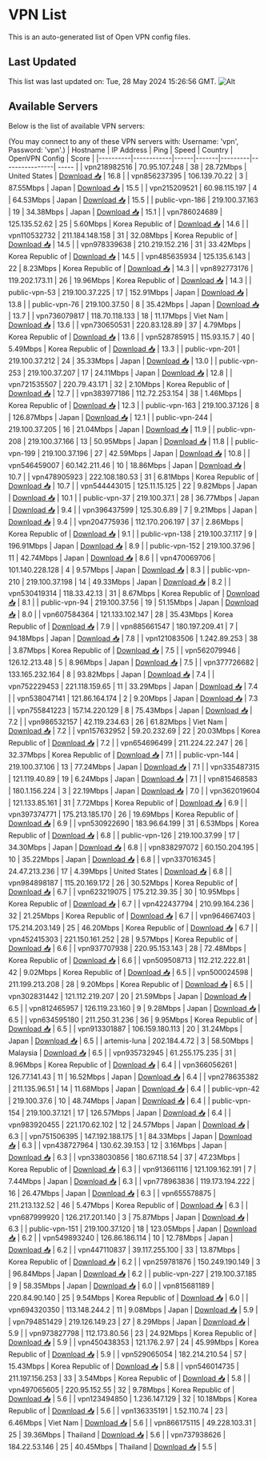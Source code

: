 # VPN List

This is an auto-generated list of Open VPN config files.

## Last Updated

This list was last updated on: Tue, 28 May 2024 15:26:56 GMT.
![Alt](https://repobeats.axiom.co/api/embed/186b98318ef1479477931607c1ad7d823f12451f.svg "Repobeats analytics image")

## Available Servers

Below is the list of available VPN servers:

(You may connect to any of these VPN servers with: Username: 'vpn', Password: 'vpn'.)
| Hostname | IP Address | Ping | Speed | Country | OpenVPN Config | Score |
|----------|------------|------|-------|---------|----------------| ----- |
| vpn218982516 | 70.95.107.248 | 38 | 28.72Mbps | United States | [Download 📥](./configs/server_0_US.ovpn) | 16.8 |
| vpn856237395 | 106.139.70.22 | 3 | 87.55Mbps | Japan | [Download 📥](./configs/server_1_JP.ovpn) | 15.5 |
| vpn215209521 | 60.98.115.197 | 4 | 64.53Mbps | Japan | [Download 📥](./configs/server_2_JP.ovpn) | 15.5 |
| public-vpn-186 | 219.100.37.163 | 19 | 34.38Mbps | Japan | [Download 📥](./configs/server_3_JP.ovpn) | 15.1 |
| vpn786024689 | 125.135.52.62 | 25 | 5.60Mbps | Korea Republic of | [Download 📥](./configs/server_4_KR.ovpn) | 14.6 |
| vpn110532732 | 211.184.148.158 | 31 | 32.08Mbps | Korea Republic of | [Download 📥](./configs/server_5_KR.ovpn) | 14.5 |
| vpn978339638 | 210.219.152.216 | 31 | 33.42Mbps | Korea Republic of | [Download 📥](./configs/server_6_KR.ovpn) | 14.5 |
| vpn485635934 | 125.135.6.143 | 22 | 8.23Mbps | Korea Republic of | [Download 📥](./configs/server_7_KR.ovpn) | 14.3 |
| vpn892773176 | 119.202.173.11 | 26 | 19.96Mbps | Korea Republic of | [Download 📥](./configs/server_8_KR.ovpn) | 14.3 |
| public-vpn-53 | 219.100.37.225 | 17 | 152.91Mbps | Japan | [Download 📥](./configs/server_9_JP.ovpn) | 13.8 |
| public-vpn-76 | 219.100.37.50 | 8 | 35.42Mbps | Japan | [Download 📥](./configs/server_10_JP.ovpn) | 13.7 |
| vpn736079817 | 118.70.118.133 | 18 | 11.17Mbps | Viet Nam | [Download 📥](./configs/server_11_VN.ovpn) | 13.6 |
| vpn730650531 | 220.83.128.89 | 37 | 4.79Mbps | Korea Republic of | [Download 📥](./configs/server_12_KR.ovpn) | 13.6 |
| vpn528785915 | 115.93.15.7 | 40 | 5.49Mbps | Korea Republic of | [Download 📥](./configs/server_13_KR.ovpn) | 13.3 |
| public-vpn-201 | 219.100.37.212 | 24 | 35.33Mbps | Japan | [Download 📥](./configs/server_14_JP.ovpn) | 13.0 |
| public-vpn-253 | 219.100.37.207 | 17 | 24.11Mbps | Japan | [Download 📥](./configs/server_15_JP.ovpn) | 12.8 |
| vpn721535507 | 220.79.43.171 | 32 | 2.10Mbps | Korea Republic of | [Download 📥](./configs/server_16_KR.ovpn) | 12.7 |
| vpn383977186 | 112.72.253.154 | 38 | 1.46Mbps | Korea Republic of | [Download 📥](./configs/server_17_KR.ovpn) | 12.3 |
| public-vpn-163 | 219.100.37.126 | 8 | 126.87Mbps | Japan | [Download 📥](./configs/server_18_JP.ovpn) | 12.1 |
| public-vpn-244 | 219.100.37.205 | 16 | 21.04Mbps | Japan | [Download 📥](./configs/server_19_JP.ovpn) | 11.9 |
| public-vpn-208 | 219.100.37.166 | 13 | 50.95Mbps | Japan | [Download 📥](./configs/server_20_JP.ovpn) | 11.8 |
| public-vpn-199 | 219.100.37.196 | 27 | 42.59Mbps | Japan | [Download 📥](./configs/server_21_JP.ovpn) | 10.8 |
| vpn546459007 | 60.142.211.46 | 10 | 18.86Mbps | Japan | [Download 📥](./configs/server_22_JP.ovpn) | 10.7 |
| vpn478905923 | 222.108.180.53 | 31 | 6.81Mbps | Korea Republic of | [Download 📥](./configs/server_23_KR.ovpn) | 10.7 |
| vpn544443015 | 125.11.15.125 | 22 | 9.82Mbps | Japan | [Download 📥](./configs/server_24_JP.ovpn) | 10.1 |
| public-vpn-37 | 219.100.37.1 | 28 | 36.77Mbps | Japan | [Download 📥](./configs/server_25_JP.ovpn) | 9.4 |
| vpn396437599 | 125.30.6.89 | 7 | 9.21Mbps | Japan | [Download 📥](./configs/server_26_JP.ovpn) | 9.4 |
| vpn204775936 | 112.170.206.197 | 37 | 2.86Mbps | Korea Republic of | [Download 📥](./configs/server_27_KR.ovpn) | 9.1 |
| public-vpn-138 | 219.100.37.117 | 9 | 196.91Mbps | Japan | [Download 📥](./configs/server_28_JP.ovpn) | 8.9 |
| public-vpn-152 | 219.100.37.96 | 11 | 42.74Mbps | Japan | [Download 📥](./configs/server_29_JP.ovpn) | 8.6 |
| vpn470069706 | 101.140.228.128 | 4 | 9.57Mbps | Japan | [Download 📥](./configs/server_30_JP.ovpn) | 8.3 |
| public-vpn-210 | 219.100.37.198 | 14 | 49.33Mbps | Japan | [Download 📥](./configs/server_31_JP.ovpn) | 8.2 |
| vpn530419314 | 118.33.42.13 | 31 | 8.67Mbps | Korea Republic of | [Download 📥](./configs/server_32_KR.ovpn) | 8.1 |
| public-vpn-94 | 219.100.37.56 | 19 | 51.15Mbps | Japan | [Download 📥](./configs/server_33_JP.ovpn) | 8.0 |
| vpn607584364 | 121.133.102.147 | 28 | 35.43Mbps | Korea Republic of | [Download 📥](./configs/server_34_KR.ovpn) | 7.9 |
| vpn885661547 | 180.197.209.41 | 7 | 94.18Mbps | Japan | [Download 📥](./configs/server_35_JP.ovpn) | 7.8 |
| vpn121083506 | 1.242.89.253 | 38 | 3.87Mbps | Korea Republic of | [Download 📥](./configs/server_36_KR.ovpn) | 7.5 |
| vpn562079946 | 126.12.213.48 | 5 | 8.96Mbps | Japan | [Download 📥](./configs/server_37_JP.ovpn) | 7.5 |
| vpn377726682 | 133.165.232.164 | 8 | 93.82Mbps | Japan | [Download 📥](./configs/server_38_JP.ovpn) | 7.4 |
| vpn752229453 | 221.118.159.65 | 11 | 33.29Mbps | Japan | [Download 📥](./configs/server_39_JP.ovpn) | 7.4 |
| vpn538047141 | 121.86.164.174 | 2 | 9.20Mbps | Japan | [Download 📥](./configs/server_40_JP.ovpn) | 7.3 |
| vpn755841223 | 157.14.220.129 | 8 | 75.43Mbps | Japan | [Download 📥](./configs/server_41_JP.ovpn) | 7.2 |
| vpn986532157 | 42.119.234.63 | 26 | 61.82Mbps | Viet Nam | [Download 📥](./configs/server_42_VN.ovpn) | 7.2 |
| vpn157632952 | 59.20.232.69 | 22 | 20.03Mbps | Korea Republic of | [Download 📥](./configs/server_43_KR.ovpn) | 7.2 |
| vpn654696499 | 211.224.22.247 | 26 | 32.37Mbps | Korea Republic of | [Download 📥](./configs/server_44_KR.ovpn) | 7.1 |
| public-vpn-144 | 219.100.37.106 | 13 | 77.24Mbps | Japan | [Download 📥](./configs/server_45_JP.ovpn) | 7.1 |
| vpn335487315 | 121.119.40.89 | 19 | 6.24Mbps | Japan | [Download 📥](./configs/server_46_JP.ovpn) | 7.1 |
| vpn815468583 | 180.1.156.224 | 3 | 22.19Mbps | Japan | [Download 📥](./configs/server_47_JP.ovpn) | 7.0 |
| vpn362019604 | 121.133.85.161 | 31 | 7.72Mbps | Korea Republic of | [Download 📥](./configs/server_48_KR.ovpn) | 6.9 |
| vpn397374771 | 175.213.185.170 | 26 | 19.69Mbps | Korea Republic of | [Download 📥](./configs/server_49_KR.ovpn) | 6.9 |
| vpn530922690 | 183.96.64.199 | 31 | 6.53Mbps | Korea Republic of | [Download 📥](./configs/server_50_KR.ovpn) | 6.8 |
| public-vpn-126 | 219.100.37.99 | 17 | 34.30Mbps | Japan | [Download 📥](./configs/server_51_JP.ovpn) | 6.8 |
| vpn838297072 | 60.150.204.195 | 10 | 35.22Mbps | Japan | [Download 📥](./configs/server_52_JP.ovpn) | 6.8 |
| vpn337016345 | 24.47.213.236 | 17 | 4.39Mbps | United States | [Download 📥](./configs/server_53_US.ovpn) | 6.8 |
| vpn984898187 | 115.20.169.172 | 26 | 30.52Mbps | Korea Republic of | [Download 📥](./configs/server_54_KR.ovpn) | 6.7 |
| vpn623219075 | 175.212.39.35 | 30 | 10.95Mbps | Korea Republic of | [Download 📥](./configs/server_55_KR.ovpn) | 6.7 |
| vpn422437794 | 210.99.164.236 | 32 | 21.25Mbps | Korea Republic of | [Download 📥](./configs/server_56_KR.ovpn) | 6.7 |
| vpn964667403 | 175.214.203.149 | 25 | 46.20Mbps | Korea Republic of | [Download 📥](./configs/server_57_KR.ovpn) | 6.7 |
| vpn452415303 | 221.150.161.252 | 28 | 9.57Mbps | Korea Republic of | [Download 📥](./configs/server_58_KR.ovpn) | 6.6 |
| vpn937707938 | 220.95.153.143 | 28 | 72.48Mbps | Korea Republic of | [Download 📥](./configs/server_59_KR.ovpn) | 6.6 |
| vpn509508713 | 112.212.222.81 | 42 | 9.02Mbps | Korea Republic of | [Download 📥](./configs/server_60_KR.ovpn) | 6.5 |
| vpn500024598 | 211.199.213.208 | 28 | 9.20Mbps | Korea Republic of | [Download 📥](./configs/server_61_KR.ovpn) | 6.5 |
| vpn302831442 | 121.112.219.207 | 20 | 21.59Mbps | Japan | [Download 📥](./configs/server_62_JP.ovpn) | 6.5 |
| vpn812465957 | 126.119.23.160 | 9 | 9.28Mbps | Japan | [Download 📥](./configs/server_63_JP.ovpn) | 6.5 |
| vpn634595180 | 211.250.31.236 | 36 | 9.95Mbps | Korea Republic of | [Download 📥](./configs/server_64_KR.ovpn) | 6.5 |
| vpn913301887 | 106.159.180.113 | 20 | 31.24Mbps | Japan | [Download 📥](./configs/server_65_JP.ovpn) | 6.5 |
| artemis-luna | 202.184.4.72 | 3 | 58.50Mbps | Malaysia | [Download 📥](./configs/server_66_MY.ovpn) | 6.5 |
| vpn935732945 | 61.255.175.235 | 31 | 8.96Mbps | Korea Republic of | [Download 📥](./configs/server_67_KR.ovpn) | 6.4 |
| vpn366056261 | 126.77.141.43 | 11 | 16.52Mbps | Japan | [Download 📥](./configs/server_68_JP.ovpn) | 6.4 |
| vpn278635382 | 211.135.96.51 | 14 | 11.68Mbps | Japan | [Download 📥](./configs/server_69_JP.ovpn) | 6.4 |
| public-vpn-42 | 219.100.37.6 | 10 | 48.74Mbps | Japan | [Download 📥](./configs/server_70_JP.ovpn) | 6.4 |
| public-vpn-154 | 219.100.37.121 | 17 | 126.57Mbps | Japan | [Download 📥](./configs/server_71_JP.ovpn) | 6.4 |
| vpn983920455 | 221.170.62.102 | 12 | 24.57Mbps | Japan | [Download 📥](./configs/server_72_JP.ovpn) | 6.3 |
| vpn751506395 | 147.192.188.175 | 1 | 84.33Mbps | Japan | [Download 📥](./configs/server_73_JP.ovpn) | 6.3 |
| vpn438727964 | 130.62.39.153 | 12 | 3.16Mbps | Japan | [Download 📥](./configs/server_74_JP.ovpn) | 6.3 |
| vpn338030856 | 180.67.118.54 | 37 | 47.23Mbps | Korea Republic of | [Download 📥](./configs/server_75_KR.ovpn) | 6.3 |
| vpn913661116 | 121.109.162.191 | 7 | 7.44Mbps | Japan | [Download 📥](./configs/server_76_JP.ovpn) | 6.3 |
| vpn778963836 | 119.173.194.222 | 16 | 26.47Mbps | Japan | [Download 📥](./configs/server_77_JP.ovpn) | 6.3 |
| vpn655578875 | 211.213.132.52 | 46 | 5.47Mbps | Korea Republic of | [Download 📥](./configs/server_78_KR.ovpn) | 6.3 |
| vpn687999920 | 126.217.201.140 | 3 | 75.87Mbps | Japan | [Download 📥](./configs/server_79_JP.ovpn) | 6.3 |
| public-vpn-151 | 219.100.37.120 | 18 | 123.05Mbps | Japan | [Download 📥](./configs/server_80_JP.ovpn) | 6.2 |
| vpn549893240 | 126.86.186.114 | 10 | 12.78Mbps | Japan | [Download 📥](./configs/server_81_JP.ovpn) | 6.2 |
| vpn447110837 | 39.117.255.100 | 33 | 13.87Mbps | Korea Republic of | [Download 📥](./configs/server_82_KR.ovpn) | 6.2 |
| vpn259781876 | 150.249.190.149 | 3 | 96.84Mbps | Japan | [Download 📥](./configs/server_83_JP.ovpn) | 6.2 |
| public-vpn-227 | 219.100.37.185 | 9 | 58.35Mbps | Japan | [Download 📥](./configs/server_84_JP.ovpn) | 6.0 |
| vpn815681189 | 220.84.90.140 | 25 | 9.54Mbps | Korea Republic of | [Download 📥](./configs/server_85_KR.ovpn) | 6.0 |
| vpn694320350 | 113.148.244.2 | 11 | 9.08Mbps | Japan | [Download 📥](./configs/server_86_JP.ovpn) | 5.9 |
| vpn794851429 | 219.126.149.23 | 27 | 8.29Mbps | Japan | [Download 📥](./configs/server_87_JP.ovpn) | 5.9 |
| vpn973827798 | 112.173.80.56 | 23 | 24.92Mbps | Korea Republic of | [Download 📥](./configs/server_88_KR.ovpn) | 5.9 |
| vpn450438353 | 121.176.2.97 | 24 | 45.99Mbps | Korea Republic of | [Download 📥](./configs/server_89_KR.ovpn) | 5.9 |
| vpn529065054 | 182.214.210.54 | 57 | 15.43Mbps | Korea Republic of | [Download 📥](./configs/server_90_KR.ovpn) | 5.8 |
| vpn546014735 | 211.197.156.253 | 33 | 3.54Mbps | Korea Republic of | [Download 📥](./configs/server_91_KR.ovpn) | 5.8 |
| vpn497065605 | 220.95.152.55 | 32 | 9.78Mbps | Korea Republic of | [Download 📥](./configs/server_92_KR.ovpn) | 5.6 |
| vpn123494850 | 1.236.147.129 | 32 | 10.18Mbps | Korea Republic of | [Download 📥](./configs/server_93_KR.ovpn) | 5.6 |
| vpn136335191 | 1.52.110.74 | 23 | 6.46Mbps | Viet Nam | [Download 📥](./configs/server_94_VN.ovpn) | 5.6 |
| vpn866175115 | 49.228.103.31 | 25 | 39.36Mbps | Thailand | [Download 📥](./configs/server_95_TH.ovpn) | 5.6 |
| vpn737938626 | 184.22.53.146 | 25 | 40.45Mbps | Thailand | [Download 📥](./configs/server_96_TH.ovpn) | 5.5 |
